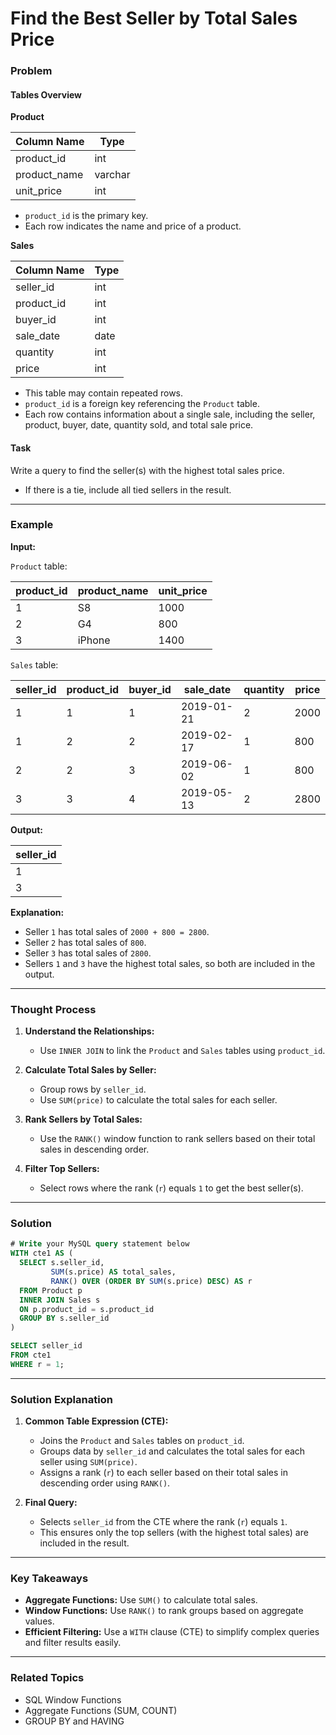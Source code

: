 # Find the Best Seller by Total Sales Price

### Problem

#### Tables Overview

**Product**

| Column Name  | Type    |
|--------------|---------|
| product_id   | int     |
| product_name | varchar |
| unit_price   | int     |

- `product_id` is the primary key.
- Each row indicates the name and price of a product.

**Sales**

| Column Name | Type |
|-------------|------|
| seller_id   | int  |
| product_id  | int  |
| buyer_id    | int  |
| sale_date   | date |
| quantity    | int  |
| price       | int  |

- This table may contain repeated rows.
- `product_id` is a foreign key referencing the `Product` table.
- Each row contains information about a single sale, including the seller, product, buyer, date, quantity sold, and total sale price.

#### Task
Write a query to find the seller(s) with the highest total sales price.
- If there is a tie, include all tied sellers in the result.

---

### Example

**Input:**

`Product` table:

| product_id | product_name | unit_price |
|------------|--------------|------------|
| 1          | S8           | 1000       |
| 2          | G4           | 800        |
| 3          | iPhone       | 1400       |

`Sales` table:

| seller_id | product_id | buyer_id | sale_date  | quantity | price |
|-----------|------------|----------|------------|----------|-------|
| 1         | 1          | 1        | 2019-01-21 | 2        | 2000  |
| 1         | 2          | 2        | 2019-02-17 | 1        | 800   |
| 2         | 2          | 3        | 2019-06-02 | 1        | 800   |
| 3         | 3          | 4        | 2019-05-13 | 2        | 2800  |

**Output:**

| seller_id |
|-----------|
| 1         |
| 3         |

**Explanation:**
- Seller `1` has total sales of `2000 + 800 = 2800`.
- Seller `2` has total sales of `800`.
- Seller `3` has total sales of `2800`.
- Sellers `1` and `3` have the highest total sales, so both are included in the output.

---

### Thought Process

1. **Understand the Relationships:**
   - Use `INNER JOIN` to link the `Product` and `Sales` tables using `product_id`.

2. **Calculate Total Sales by Seller:**
   - Group rows by `seller_id`.
   - Use `SUM(price)` to calculate the total sales for each seller.

3. **Rank Sellers by Total Sales:**
   - Use the `RANK()` window function to rank sellers based on their total sales in descending order.

4. **Filter Top Sellers:**
   - Select rows where the rank (`r`) equals `1` to get the best seller(s).

---

### Solution

```sql
# Write your MySQL query statement below
WITH cte1 AS (
  SELECT s.seller_id, 
         SUM(s.price) AS total_sales, 
         RANK() OVER (ORDER BY SUM(s.price) DESC) AS r
  FROM Product p
  INNER JOIN Sales s
  ON p.product_id = s.product_id
  GROUP BY s.seller_id
)

SELECT seller_id
FROM cte1
WHERE r = 1;
```

---

### Solution Explanation

1. **Common Table Expression (CTE):**
   - Joins the `Product` and `Sales` tables on `product_id`.
   - Groups data by `seller_id` and calculates the total sales for each seller using `SUM(price)`.
   - Assigns a rank (`r`) to each seller based on their total sales in descending order using `RANK()`.

2. **Final Query:**
   - Selects `seller_id` from the CTE where the rank (`r`) equals `1`.
   - This ensures only the top sellers (with the highest total sales) are included in the result.

---

### Key Takeaways

- **Aggregate Functions:** Use `SUM()` to calculate total sales.
- **Window Functions:** Use `RANK()` to rank groups based on aggregate values.
- **Efficient Filtering:** Use a `WITH` clause (CTE) to simplify complex queries and filter results easily.

---

### Related Topics
- SQL Window Functions
- Aggregate Functions (SUM, COUNT)
- GROUP BY and HAVING
